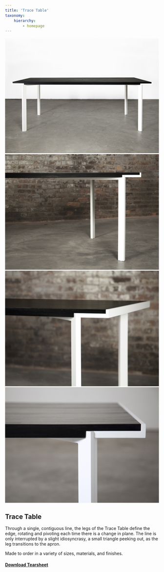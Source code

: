 ```yaml
---
title: 'Trace Table'
taxonomy:
    hierarchy:
        - homepage
---
```


![](1.tracetable.jpg)![](2.tracetable.jpg)![](3.tracetable.jpg)![](4.tracetable.jpg)
## Trace Table
Through a single, contiguous line, the legs of the Trace Table define the edge, rotating and pivoting each time there is a change in plane. The line is only interrupted by a slight idiosyncrasy, a small triangle peeking out, as the leg transitions to the apron.

Made to order in a variety of sizes, materials, and finishes.  
#### [Download Tearsheet](trace-table.pdf?target=_blank)  